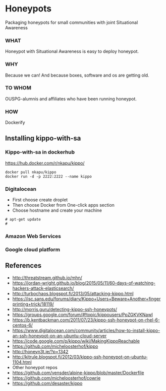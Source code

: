 # Honeypots
Packaging honeypots for small communities with joint Situational Awareness

### WHAT
Honeypot with Situational Awareness is easy to deploy honeypot.

### WHY
Because we can! And because boxes, software and os are getting old.

### TO WHOM
OUSPG-alumnis and affiliates who have been running honeypot.

### HOW
Dockerify

## Installing kippo-with-sa

### Kippo-with-sa in dockerhub
https://hub.docker.com/r/nkapu/kippo/
```
docker pull nkapu/kippo
docker run -d -p 2222:2222 --name kippo
```
### Digitalocean
* First choose create droplet
* Then choose Docker from One-click apps section
* Choose hostname and create your machine
```
# apt-get update  
#
```

### Amazon Web Services

### Google cloud platform

## References

* http://threatstream.github.io/mhn/
* https://jordan-wright.github.io/blog/2015/05/11/60-days-of-watching-hackers-attack-elasticsearch/
* http://turbochaos.blogspot.fi/2013/05/attacking-kippo.html
* https://isc.sans.edu/forums/diary/Kippo+Users+Beware+Another+fingerprinting+trick/18119/
* http://morris.guru/detecting-kippo-ssh-honeypots/
* https://groups.google.com/forum/#!topic/kippousers/PpZGKVKNawI
* https://b.kentbackman.com/2011/07/23/kippo-ssh-honeypot-on-rhel-6-centos-6/
* https://www.digitalocean.com/community/articles/how-to-install-kippo-an-ssh-honeypot-on-an-ubuntu-cloud-server
* https://code.google.com/p/kippo/wiki/MakingKippoReachable
* https://github.com/micheloosterhof/kippo
* http://honeyn3t.ie/?p=1342
* http://kitrule.blogspot.fi/2012/03/kippo-ssh-honeypot-on-ubuntu-1104.html
* Other honeypot repos
* https://github.com/vensder/alpine-kippo/blob/master/Dockerfile
* https://github.com/micheloosterhof/cowrie
* https://github.com/desaster/kippo
